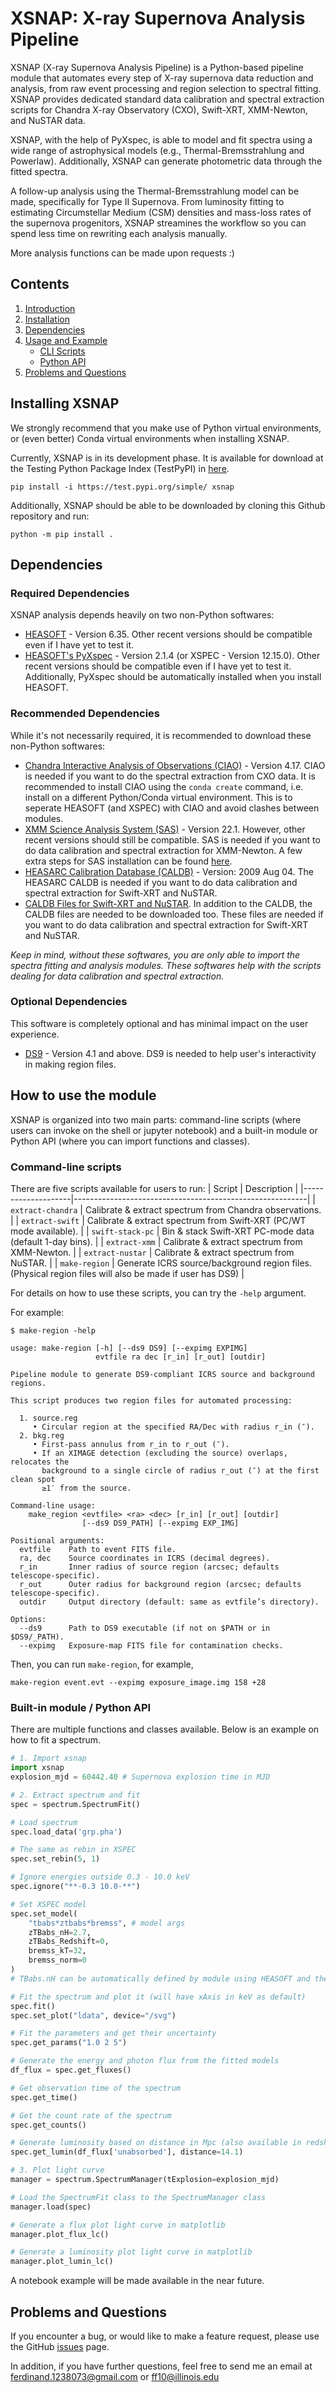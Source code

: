 # XSNAP: X-ray Supernova Analysis Pipeline

XSNAP (X-ray Supernova Analysis Pipeline) is a Python-based pipeline module that automates every step of X-ray supernova data reduction and analysis, from raw event processing and region selection to spectral fitting. XSNAP provides dedicated standard data calibration and spectral extraction scripts for Chandra X-ray Observatory (CXO), Swift-XRT, XMM-Newton, and NuSTAR data.

XSNAP, with the help of PyXspec, is able to model and fit spectra using a wide range of astrophysical models (e.g., Thermal-Bremsstrahlung and Powerlaw). Additionally, XSNAP can generate photometric data through the fitted spectra. 

A follow-up analysis using the Thermal-Bremsstrahlung model can be made, specifically for Type II Supernova. From luminosity fitting to estimating Circumstellar Medium (CSM) densities and mass-loss rates of the supernova progenitors, XSNAP streamines the workflow so you can spend less time on rewriting each analysis manually.

More analysis functions can be made upon requests :)

## Contents

1. [Introduction](#xsnap-x-ray-supernova-analysis-pipeline)  
2. [Installation](#installing-xsnap)  
3. [Dependencies](#required-dependencies)  
4. [Usage and Example](#how-to-use-the-module)  
   - [CLI Scripts](#command-line-scripts)  
   - [Python API](#built-in-module--python-api)  
5. [Problems and Questions](#problems-and-questions) 

## Installing XSNAP

We strongly recommend that you make use of Python virtual environments, or (even better) Conda virtual environments when installing XSNAP. 

Currently, XSNAP is in its development phase. It is available for download at the Testing Python Package Index (TestPyPI) in [here](https://test.pypi.org/project/xsnap/).
```shell script
pip install -i https://test.pypi.org/simple/ xsnap
```

Additionally, XSNAP should be able to be downloaded by cloning this Github repository and run:
```shell script
python -m pip install .
```

<!-- 
XSNAP is available on the popular Python Package Index (PyPI), and can be installed like this:
```shell script
pip install xsnap
```
-->

## Dependencies
### Required Dependencies

XSNAP analysis depends heavily on two non-Python softwares:
* [HEASOFT](https://heasarc.gsfc.nasa.gov/docs/software/lheasoft/download.html) - Version 6.35. Other recent versions should be compatible even if I have yet to test it.
* [HEASOFT's PyXspec](https://heasarc.gsfc.nasa.gov/docs/xanadu/xspec/python/html/buildinstall.html) - Version 2.1.4 (or XSPEC - Version 12.15.0). Other recent versions should be compatible even if I have yet to test it. Additionally, PyXspec should be automatically installed when you install HEASOFT.

### Recommended Dependencies

While it's not necessarily required, it is recommended to download these non-Python softwares:

* [Chandra Interactive Analysis of Observations (CIAO)](https://cxc.harvard.edu/ciao/download/index.html) - Version 4.17. CIAO is needed if you want to do the spectral extraction from CXO data. It is recommended to install CIAO using the `conda create` command, i.e. install on a different Python/Conda virtual environment. This is to seperate HEASOFT (and XSPEC) with CIAO and avoid clashes between modules. 
* [XMM Science Analysis System (SAS)](https://www.cosmos.esa.int/web/xmm-newton/sas-download) - Version 22.1. However, other recent versions should still be compatible. SAS is needed if you want to do data calibration and spectral extraction for XMM-Newton. A few extra steps for SAS installation can be found [here](https://www.cosmos.esa.int/web/xmm-newton/sas-thread-startup#).
* [HEASARC Calibration Database (CALDB)](https://heasarc.gsfc.nasa.gov/docs/heasarc/caldb/install.html) - Version: 2009 Aug 04. The HEASARC CALDB is needed if you want to do data calibration and spectral extraction for Swift-XRT and NuSTAR.
* [CALDB Files for Swift-XRT and NuSTAR](https://heasarc.gsfc.nasa.gov/docs/heasarc/caldb/caldb_supported_missions.html). In addition to the CALDB, the CALDB files are needed to be downloaded too. These files are needed if you want to do data calibration and spectral extraction for Swift-XRT and NuSTAR.

_Keep in mind, without these softwares, you are only able to import the spectra fitting and analysis modules. These softwares help with the scripts dealing for data calibration and spectral extraction._

### Optional Dependencies

This software is completely optional and has minimal impact on the user experience.
* [DS9](https://sites.google.com/cfa.harvard.edu/saoimageds9) - Version 4.1 and above. DS9 is needed to help user's interactivity in making region files.

## How to use the module

XSNAP is organized into two main parts: command-line scripts (where users can invoke on the shell or jupyter notebook) and a built-in module or Python API (where you can import functions and classes).

### Command-line scripts

There are five scripts available for users to run:
| Script             | Description                                              |
|--------------------|----------------------------------------------------------|
| `extract-chandra`  | Calibrate & extract spectrum from Chandra observations. |
| `extract-swift`    | Calibrate & extract spectrum from Swift-XRT (PC/WT mode available).     |
| `swift-stack-pc`   | Bin & stack Swift-XRT PC-mode data (default 1-day bins). |
| `extract-xmm`      | Calibrate & extract spectrum from XMM-Newton.           |
| `extract-nustar`      | Calibrate & extract spectrum from NuSTAR.           |
| `make-region`      | Generate ICRS source/background region files. (Physical region files will also be made if user has DS9)       |

For details on how to use these scripts, you can try the `-help` argument.

For example:
```shell script
$ make-region -help

usage: make-region [-h] [--ds9 DS9] [--expimg EXPIMG]
                   evtfile ra dec [r_in] [r_out] [outdir]

Pipeline module to generate DS9-compliant ICRS source and background regions.

This script produces two region files for automated processing:

  1. source.reg
     • Circular region at the specified RA/Dec with radius r_in (″).
  2. bkg.reg
     • First-pass annulus from r_in to r_out (″).
     • If an XIMAGE detection (excluding the source) overlaps, relocates the
       background to a single circle of radius r_out (″) at the first clean spot
       ≥1′ from the source.

Command-line usage:
    make_region <evtfile> <ra> <dec> [r_in] [r_out] [outdir]
                [--ds9 DS9_PATH] [--expimg EXP_IMG]

Positional arguments:
  evtfile    Path to event FITS file.
  ra, dec    Source coordinates in ICRS (decimal degrees).
  r_in       Inner radius of source region (arcsec; defaults telescope-specific).
  r_out      Outer radius for background region (arcsec; defaults telescope-specific).
  outdir     Output directory (default: same as evtfile’s directory).

Options:
  --ds9      Path to DS9 executable (if not on $PATH or in $DS9/_PATH).
  --expimg   Exposure-map FITS file for contamination checks.
```

Then, you can run `make-region`, for example,
```shell script
make-region event.evt --expimg exposure_image.img 158 +28
```

### Built-in module / Python API

There are multiple functions and classes available. Below is an example on how to fit a spectrum.

```Python
# 1. Import xsnap
import xsnap
explosion_mjd = 60442.40 # Supernova explosion time in MJD

# 2. Extract spectrum and fit
spec = spectrum.SpectrumFit() 

# Load spectrum
spec.load_data('grp.pha')

# The same as rebin in XSPEC
spec.set_rebin(5, 1)

# Ignore energies outside 0.3 - 10.0 keV
spec.ignore("**-0.3 10.0-**")

# Set XSPEC model
spec.set_model( 
    "tbabs*ztbabs*bremss", # model args
    zTBabs_nH=2.7, 
    zTBabs_Redshift=0,
    bremss_kT=32,
    bremss_norm=0
) 
# TBabs.nH can be automatically defined by module using HEASOFT and the RA_OBJ and DEC_OBJ from spectrum file header

# Fit the spectrum and plot it (will have xAxis in keV as default)
spec.fit()
spec.set_plot("ldata", device="/svg")

# Fit the parameters and get their uncertainty
spec.get_params("1.0 2 5")

# Generate the energy and photon flux from the fitted models
df_flux = spec.get_fluxes()

# Get observation time of the spectrum
spec.get_time() 

# Get the count rate of the spectrum
spec.get_counts()

# Generate luminosity based on distance in Mpc (also available in redshift)
spec.get_lumin(df_flux['unabsorbed'], distance=14.1) 

# 3. Plot light curve
manager = spectrum.SpectrumManager(tExplosion=explosion_mjd)

# Load the SpectrumFit class to the SpectrumManager class
manager.load(spec)

# Generate a flux plot light curve in matplotlib
manager.plot_flux_lc()

# Generate a luminosity plot light curve in matplotlib
manager.plot_lumin_lc()
```

A notebook example will be made available in the near future.


## Problems and Questions
If you encounter a bug, or would like to make a feature request, please use the GitHub
[issues](https://github.com/fercananything/XSNAP/issues) page.

In addition, if you have further questions, feel free to send me an email at ferdinand.1238073@gmail.com or ff10@illinois.edu